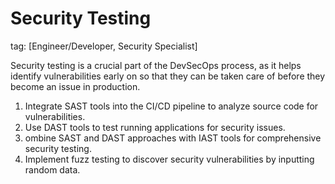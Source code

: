 # Security Testing
tag: [Engineer/Developer, Security Specialist]

Security testing is a crucial part of the DevSecOps process, as it helps identify vulnerabilities early on so that they can be taken care of before they become an issue in production.

1. Integrate SAST tools into the CI/CD pipeline to analyze source code for vulnerabilities.
2. Use DAST tools to test running applications for security issues.
3. ombine SAST and DAST approaches with IAST tools for comprehensive security testing.
4. Implement fuzz testing to discover security vulnerabilities by inputting random data.
